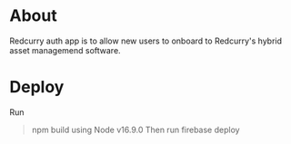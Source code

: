 # About
Redcurry auth app is to allow new users to onboard to Redcurry's hybrid asset managemend software.

# Deploy
Run 
> npm build using Node v16.9.0
Then run 
> firebase deploy